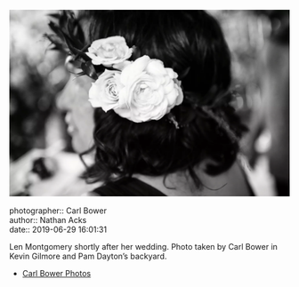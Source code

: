 ![Len Montgomery shortly after her wedding](assets/2019-06-29-set-1-the-ceremony-46.webp)

photographer:: Carl Bower  
author:: Nathan Acks  
date:: 2019-06-29 16:01:31

Len Montgomery shortly after her wedding. Photo taken by Carl Bower in Kevin Gilmore and Pam Dayton’s backyard.

* [Carl Bower Photos](https://carlbowerphotos.com)
